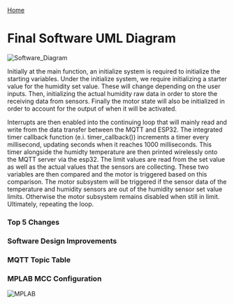 [Home](/index.md)

# **Final Software UML Diagram**

![Software_Diagram](https://github.com/Team-309-Hydro-Pro/EGR314-Spring2024-Team309.github.io/assets/84349229/1e965695-f002-4723-ada9-f6fbf64a2fa5)

Initially at the main function, an initialize system is required to initialize the starting variables.  Under the initialize system, we require initializing a starter value for the humidity set value. These will change depending on the user inputs. Then, initializing the actual humidity raw data in order to store the receiving data from sensors. Finally the motor state will also be initialized in order to account for the output of when it will be activated.

Interrupts are then enabled into the continuing loop that will mainly read and write from the data transfer between the MQTT and ESP32. The integrated timer callback function (e.i. timer_callback()) increments a timer every millisecond, updating seconds when it reaches 1000 milliseconds. This timer alongside the humidty temperature are then printed wirelessly onto the MQTT server via the esp32. The limit values are read from the set value as well as the actual values that the sensors are collecting. These two variables are then compared and the motor is triggered based on this comparison. The motor subsystem will be triggered if the sensor data of the temperature and humidity sensors are out of the humidity sensor set value limits. Otherwise the motor subsystem remains disabled when still in limit. Ultimately, repeating the loop. 

### Top 5 Changes

### Software Design Improvements

### MQTT Topic Table

### MPLAB MCC Configuration
![MPLAB](https://github.com/Team-309-Hydro-Pro/EGR314-Spring2024-Team309.github.io/assets/84349229/8f0a2f9f-d8e1-4d4a-bcef-02cc3a6d5524)

